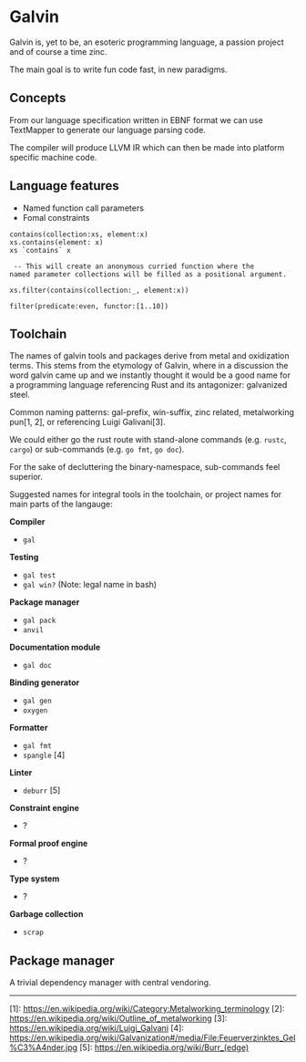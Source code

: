 # Galvin

Galvin is, yet to be, an esoteric programming language, a passion project and of
course a time zinc.

The main goal is to write fun code fast, in new paradigms.

## Concepts

From our language specification written in EBNF format we can use TextMapper to
generate our language parsing code.

The compiler will produce LLVM IR which can then be made into platform specific
machine code.

## Language features

- Named function call parameters
- Fomal constraints

```galvin
contains(collection:xs, element:x)
xs.contains(element: x)
xs `contains` x

 -- This will create an anonymous curried function where the
named parameter collections will be filled as a positional argument.

xs.filter(contains(collection:_, element:x))

filter(predicate:even, functor:[1..10])

```

## Toolchain

The names of galvin tools and packages derive from metal and oxidization terms.
This stems from the etymology of Galvin, where in a discussion the word galvin
came up and we instantly thought it would be a good name for a programming
language referencing Rust and its antagonizer: galvanized steel.

Common naming patterns: gal-prefix, win-suffix, zinc related, metalworking pun[1, 2], or
referencing Luigi Galivani[3].

We could either go the rust route with stand-alone commands (e.g. `rustc`, `cargo`)
or sub-commands (e.g. `go fmt`, `go doc`).

For the sake of decluttering the binary-namespace, sub-commands feel superior.

Suggested names for integral tools in the toolchain, or project names for main
parts of the langauge:

__Compiler__
- `gal`

__Testing__
- `gal test`
- `gal win?` (Note: legal name in bash)

__Package manager__
- `gal pack`
- `anvil`

__Documentation module__
- `gal doc`

__Binding generator__
- `gal gen`
- `oxygen`

__Formatter__
- `gal fmt`
- `spangle` [4]

__Linter__
- `deburr` [5]

__Constraint engine__
- ?

__Formal proof engine__
- ?

__Type system__
- ?

__Garbage collection__
- `scrap`

## Package manager

A trivial dependency manager with central vendoring.

---

\[1\]: https://en.wikipedia.org/wiki/Category:Metalworking_terminology
\[2\]: https://en.wikipedia.org/wiki/Outline_of_metalworking
\[3\]: https://en.wikipedia.org/wiki/Luigi_Galvani
\[4\]: https://en.wikipedia.org/wiki/Galvanization#/media/File:Feuerverzinktes_Gel%C3%A4nder.jpg
\[5\]: https://en.wikipedia.org/wiki/Burr_(edge)
